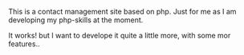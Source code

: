 This is a contact management site based on php. Just for me as I am developing my php-skills at the moment.

It works! but I want to develope it quite a little more, with some mor features..
